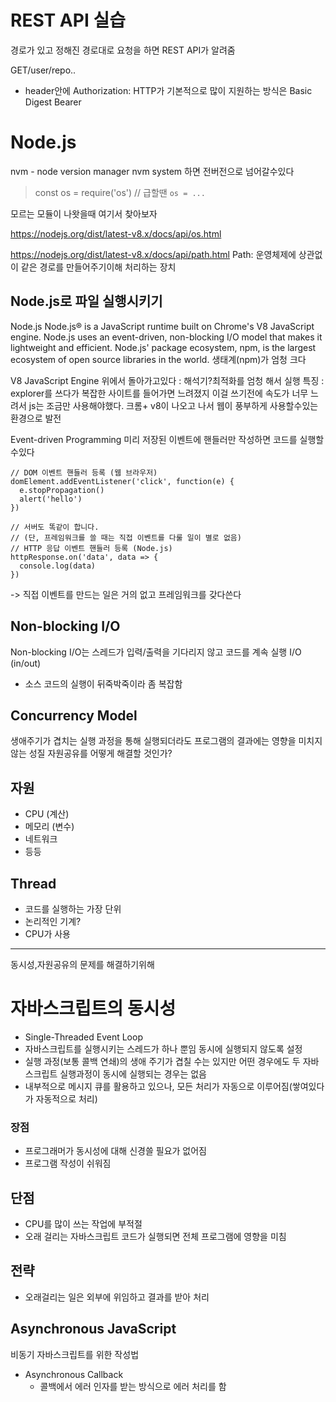 # REST API 실습
경로가 있고 정해진 경로대로 요청을 하면 REST API가 알려줌

GET/user/repo..
- header안에 Authorization: 
HTTP가 기본적으로 많이 지원하는 방식은 Basic Digest Bearer

# Node.js
nvm - node version manager
nvm system 하면 전버전으로 넘어갈수있다

> const os = require('os') // 급할땐 `os = ...`

모르는 모듈이 나왓을때 여기서 찾아보자

https://nodejs.org/dist/latest-v8.x/docs/api/os.html

https://nodejs.org/dist/latest-v8.x/docs/api/path.html
Path: 운영체제에 상관없이 같은 경로를 만들어주기이해 처리하는 장치

## Node.js로 파일 실행시키기

Node.js
Node.js® is a JavaScript runtime built on Chrome's V8 JavaScript engine.
Node.js uses an event-driven, non-blocking I/O model that makes it lightweight and efficient.
Node.js' package ecosystem, npm, is the largest ecosystem of open source libraries in the world. 생태계(npm)가 엄청 크다

V8 JavaScript Engine 위에서 돌아가고있다
: 해석기?최적화를 엄청 해서 실행
특징 : explorer를 쓰다가 복잡한 사이트를 들어가면 느려졌지
이걸 쓰기전에 속도가 너무 느려서 js는 조금만 사용해야했다.
크롬+ v8이 나오고 나서 웹이 풍부하게 사용할수있는 환경으로 발전

Event-driven Programming
미리 저장된 이벤트에 핸들러만 작성하면 코드를 실행할수있다

```
// DOM 이벤트 핸들러 등록 (웹 브라우저)
domElement.addEventListener('click', function(e) {
  e.stopPropagation()
  alert('hello')
})

// 서버도 똑같이 합니다.
// (단, 프레임워크를 쓸 때는 직접 이벤트를 다룰 일이 별로 없음)
// HTTP 응답 이벤트 핸들러 등록 (Node.js)
httpResponse.on('data', data => {
  console.log(data)
})
```

-> 직접 이벤트를 만드는 일은 거의 없고 프레임워크를 갖다쓴다

## Non-blocking I/O

Non-blocking I/O는 스레드가 입력/출력을 기다리지 않고 코드를 계속 실행
I/O (in/out)
- 소스 코드의 실행이 뒤죽박죽이라 좀 복잡함

## Concurrency Model

생애주기가 겹치는 실행 과정을 통해 실행되더라도 프로그램의 결과에는 영향을 미치지않는 성질
자원공유를 어떻게 해결할 것인가?

## 자원
- CPU (계산)
- 메모리 (변수)
- 네트워크
- 등등

## Thread
- 코드를 실행하는 가장 단위
- 논리적인 기계?
- CPU가 사용

---
동시성,자원공유의 문제를 해결하기위해

# 자바스크립트의 동시성
- Single-Threaded Event Loop
- 자바스크립트를 실행시키는 스레드가 하나 뿐임 동시에 실행되지 않도록 설정
- 실행 과정(보통 콜백 연쇄)의 생애 주기가 겹칠 수는 있지만 어떤 경우에도 두 자바스크립트 실행과정이 동시에 실행되는 경우는 없음
- 내부적으로 메시지 큐를 활용하고 있으나, 모든 처리가 자동으로 이루어짐(쌓여있다가 자동적으로 처리)

### 장점
- 프로그래머가 동시성에 대해 신경쓸 필요가 없어짐
- 프로그램 작성이 쉬워짐

## 단점
- CPU를 많이 쓰는 작업에 부적절
- 오래 걸리는 자바스크립트 코드가 실행되면 전체 프로그램에 영향을 미침

## 전략
- 오래걸리는 일은 외부에 위임하고 결과를 받아 처리

## Asynchronous JavaScript
비동기 자바스크립트를 위한 작성법
- Asynchronous Callback
   - 콜백에서 에러 인자를 받는 방식으로 에러 처리를 함

